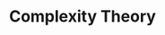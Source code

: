 ---
types: "word"

title: "Complexity Theory"

categories: ['']

tags: ['Complexity', 'Theory']

arabic: 'نظرية تعيين الصعوبة'

arexps: []

enwords: ['Complexity Theory']

enexps: []

arlexicons: 'ن'

enlexicons: 'C'

authors: ['Ruqayya Roshdy']

translators: ['']

citations: 'العربية والذكاء الاصطناعي'

sources: 'مركز الملك عبدالله بن عبدالعزيز الدولي لخدمة اللغة العربية'

word: "true"

slug: ""
---